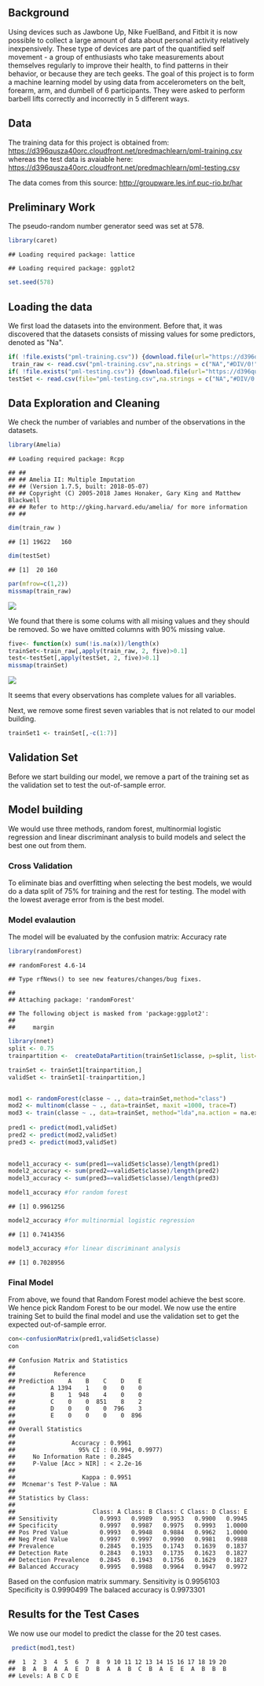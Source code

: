 Background
----------

Using devices such as Jawbone Up, Nike FuelBand, and Fitbit it is now possible to collect a large amount of data about personal activity relatively inexpensively. These type of devices are part of the quantified self movement - a group of enthusiasts who take measurements about themselves regularly to improve their health, to find patterns in their behavior, or because they are tech geeks. The goal of this project is to form a machine learning model by using data from accelerometers on the belt, forearm, arm, and dumbell of 6 participants. They were asked to perform barbell lifts correctly and incorrectly in 5 different ways.

Data
----

The training data for this project is obtained from: <https://d396qusza40orc.cloudfront.net/predmachlearn/pml-training.csv> whereas the test data is avaiable here: <https://d396qusza40orc.cloudfront.net/predmachlearn/pml-testing.csv>

The data comes from this source: <http://groupware.les.inf.puc-rio.br/har>

Preliminary Work
----------------

The pseudo-random number generator seed was set at 578.

``` r
library(caret)
```

    ## Loading required package: lattice

    ## Loading required package: ggplot2

``` r
set.seed(578)
```

Loading the data
----------------

We first load the datasets into the environment. Before that, it was discovered that the datasets consists of missing values for some predictors, denoted as "Na".

``` r
if( !file.exists("pml-training.csv")) {download.file(url="https://d396qusza40orc.cloudfront.net/predmachlearn/pml-training.csv",destfile="pml-training.csv")}
 train_raw <- read.csv("pml-training.csv",na.strings = c("NA","#DIV/0!"))
if( !file.exists("pml-testing.csv")) {download.file(url="https://d396qusza40orc.cloudfront.net/predmachlearn/pml-testing.csv",destfile="pml-testing.csv")}
testSet <- read.csv(file="pml-testing.csv",na.strings = c("NA","#DIV/0!"))
```

Data Exploration and Cleaning
-----------------------------

We check the number of variables and number of the observations in the datasets.

``` r
library(Amelia)
```

    ## Loading required package: Rcpp

    ## ## 
    ## ## Amelia II: Multiple Imputation
    ## ## (Version 1.7.5, built: 2018-05-07)
    ## ## Copyright (C) 2005-2018 James Honaker, Gary King and Matthew Blackwell
    ## ## Refer to http://gking.harvard.edu/amelia/ for more information
    ## ##

``` r
dim(train_raw )
```

    ## [1] 19622   160

``` r
dim(testSet)
```

    ## [1]  20 160

``` r
par(mfrow=c(1,2))
missmap(train_raw)
```

![](Prediction_Assignment_Writeup_files/figure-markdown_github/unnamed-chunk-3-1.png)

We found that there is some colums with all mising values and they should be removed. So we have omitted columns with 90% missing value.

``` r
five<- function(x) sum(!is.na(x))/length(x)
trainSet<-train_raw[,apply(train_raw, 2, five)>0.1]
test<-testSet[,apply(testSet, 2, five)>0.1]
missmap(trainSet)
```

![](Prediction_Assignment_Writeup_files/figure-markdown_github/unnamed-chunk-4-1.png)

It seems that every observations has complete values for all variables.

Next, we remove some firest seven variables that is not related to our model building.

``` r
trainSet1 <- trainSet[,-c(1:7)]
```

Validation Set
--------------

Before we start building our model, we remove a part of the training set as the validation set to test the out-of-sample error.

Model building
--------------

We would use three methods, random forest, multinormial logistic regression and linear discriminant analysis to build models and select the best one out from them.

### Cross Validation

To eliminate bias and overfitting when selecting the best models, we would do a data split of 75% for training and the rest for testing. The model with the lowest average error from is the best model.

### Model evalaution

The model will be evaluated by the confusion matrix: Accuracy rate

``` r
library(randomForest)
```

    ## randomForest 4.6-14

    ## Type rfNews() to see new features/changes/bug fixes.

    ## 
    ## Attaching package: 'randomForest'

    ## The following object is masked from 'package:ggplot2':
    ## 
    ##     margin

``` r
library(nnet)
split <- 0.75
trainpartition <-  createDataPartition(trainSet1$classe, p=split, list=FALSE)

trainSet <- trainSet1[trainpartition,]
validSet <- trainSet1[-trainpartition,]


mod1 <- randomForest(classe ~ ., data=trainSet,method="class")
mod2 <- multinom(classe ~ ., data=trainSet, maxit =1000, trace=T)
mod3 <- train(classe ~ ., data=trainSet, method="lda",na.action = na.exclude)
  
pred1 <- predict(mod1,validSet)
pred2 <- predict(mod2,validSet)
pred3 <- predict(mod3,validSet)

  
model1_accuracy <- sum(pred1==validSet$classe)/length(pred1)
model2_accuracy <- sum(pred2==validSet$classe)/length(pred2)
model3_accuracy <- sum(pred3==validSet$classe)/length(pred3)
```

``` r
model1_accuracy #for random forest
```

    ## [1] 0.9961256

``` r
model2_accuracy #for multinormial logistic regression
```

    ## [1] 0.7414356

``` r
model3_accuracy #for linear discriminant analysis
```

    ## [1] 0.7028956

### Final Model

From above, we found that Random Forest model achieve the best score. We hence pick Random Forest to be our model. We now use the entire training Set to build the final model and use the validation set to get the expected out-of-sample error.

``` r
con<-confusionMatrix(pred1,validSet$classe)
con
```

    ## Confusion Matrix and Statistics
    ## 
    ##           Reference
    ## Prediction    A    B    C    D    E
    ##          A 1394    1    0    0    0
    ##          B    1  948    4    0    0
    ##          C    0    0  851    8    2
    ##          D    0    0    0  796    3
    ##          E    0    0    0    0  896
    ## 
    ## Overall Statistics
    ##                                          
    ##                Accuracy : 0.9961         
    ##                  95% CI : (0.994, 0.9977)
    ##     No Information Rate : 0.2845         
    ##     P-Value [Acc > NIR] : < 2.2e-16      
    ##                                          
    ##                   Kappa : 0.9951         
    ##  Mcnemar's Test P-Value : NA             
    ## 
    ## Statistics by Class:
    ## 
    ##                      Class: A Class: B Class: C Class: D Class: E
    ## Sensitivity            0.9993   0.9989   0.9953   0.9900   0.9945
    ## Specificity            0.9997   0.9987   0.9975   0.9993   1.0000
    ## Pos Pred Value         0.9993   0.9948   0.9884   0.9962   1.0000
    ## Neg Pred Value         0.9997   0.9997   0.9990   0.9981   0.9988
    ## Prevalence             0.2845   0.1935   0.1743   0.1639   0.1837
    ## Detection Rate         0.2843   0.1933   0.1735   0.1623   0.1827
    ## Detection Prevalence   0.2845   0.1943   0.1756   0.1629   0.1827
    ## Balanced Accuracy      0.9995   0.9988   0.9964   0.9947   0.9972

Based on the confusion matrix summary. Sensitivity is 0.9956103 Specificity is 0.9990499 The balaced accuracy is 0.9973301

Results for the Test Cases
--------------------------

We now use our model to predict the classe for the 20 test cases.

``` r
 predict(mod1,test)
```

    ##  1  2  3  4  5  6  7  8  9 10 11 12 13 14 15 16 17 18 19 20 
    ##  B  A  B  A  A  E  D  B  A  A  B  C  B  A  E  E  A  B  B  B 
    ## Levels: A B C D E
